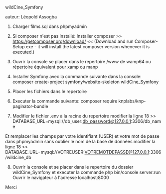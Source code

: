 wildCine_Symfony

auteur: Léopold Assogba

1. Charger films.sql dans phpmyadmin

2. Si composer n'est pas installé: Installer composer >> https://getcomposer.org/download/ <<
(Download and run Composer-Setup.exe - it will install the latest composer version whenever it is executed.)

3. Ouvrir la console se placer dans le repertoire  /www de wamp64 ou répertoire équivalent pour xamp ou manp

4. Installer Symfony avec la commande suivante dans la console:  composer create-project symfony/website-skeleton wildCine_Symfony

5. Placer les fichiers dans le repertoire

6. Executer la commande suivante: composer require knplabs/knp-paginator-bundle

7. Modifier le fichier .env à la racine du repertoire
modifier la ligne 18 >> DATABASE_URL=mysql://db_user:db_password@127.0.0.1:3306/db_name

Et remplacer les champs par votre identifiant (USER) et votre mot de passe dans phpmyadmin sans oublier le nom de la base de données
modifier la ligne 18 >> DATABASE_URL=mysql://VOTREUSER:VOTREMOTDEPASSE@127.0.0.1:3306/wildcine_db

8. Ouvrir la console et se placer dans le repertoire du dossier wildCine_Symfony et executer la commande php bin/console server:run Ouvrir le navigateur à l'adresse localhost:8000

Merci
